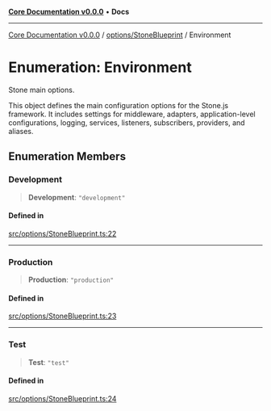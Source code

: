 [**Core Documentation v0.0.0**](../../../README.md) • **Docs**

***

[Core Documentation v0.0.0](../../../modules.md) / [options/StoneBlueprint](../README.md) / Environment

# Enumeration: Environment

Stone main options.

This object defines the main configuration options for the Stone.js framework.
It includes settings for middleware, adapters, application-level configurations,
logging, services, listeners, subscribers, providers, and aliases.

## Enumeration Members

### Development

> **Development**: `"development"`

#### Defined in

[src/options/StoneBlueprint.ts:22](https://github.com/stonemjs/core/blob/65be5a9387baf469de681455799e33a2688aa3c9/src/options/StoneBlueprint.ts#L22)

***

### Production

> **Production**: `"production"`

#### Defined in

[src/options/StoneBlueprint.ts:23](https://github.com/stonemjs/core/blob/65be5a9387baf469de681455799e33a2688aa3c9/src/options/StoneBlueprint.ts#L23)

***

### Test

> **Test**: `"test"`

#### Defined in

[src/options/StoneBlueprint.ts:24](https://github.com/stonemjs/core/blob/65be5a9387baf469de681455799e33a2688aa3c9/src/options/StoneBlueprint.ts#L24)
